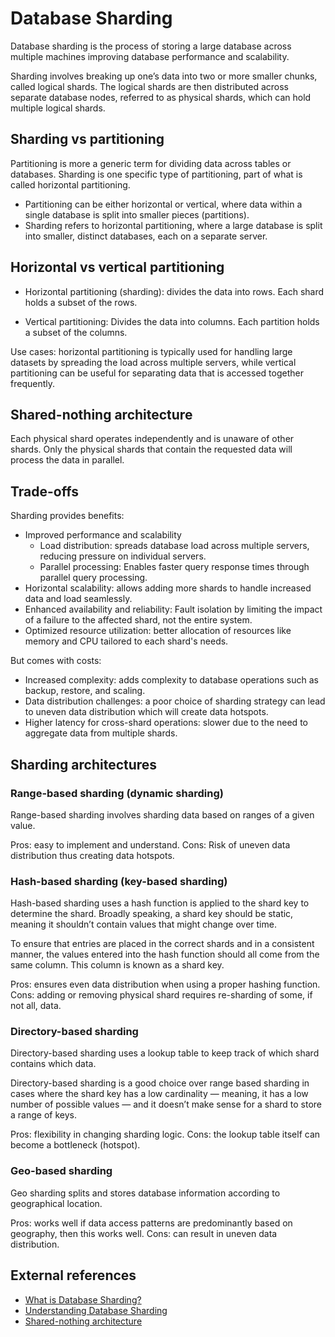 # Database Sharding

Database sharding is the process of storing a large database across multiple machines improving database performance and scalability.

Sharding involves breaking up one’s data into two or more smaller chunks, called logical shards. The logical shards are then distributed across separate database nodes, referred to as physical shards, which can hold multiple logical shards.

## Sharding vs partitioning

Partitioning is more a generic term for dividing data across tables or databases. Sharding is one specific type of partitioning, part of what is called horizontal partitioning.

- Partitioning can be either horizontal or vertical, where data within a single database is split into smaller pieces (partitions).
- Sharding refers to horizontal partitioning, where a large database is split into smaller, distinct databases, each on a separate server.

## Horizontal vs vertical partitioning

- Horizontal partitioning (sharding): divides the data into rows. Each shard holds a subset of the rows.

- Vertical partitioning: Divides the data into columns. Each partition holds a subset of the columns.

Use cases: horizontal partitioning is typically used for handling large datasets by spreading the load across multiple servers, while vertical partitioning can be useful for separating data that is accessed together frequently.

## Shared-nothing architecture

Each physical shard operates independently and is unaware of other shards. Only the physical shards that contain the requested data will process the data in parallel.

## Trade-offs

Sharding provides benefits:

- Improved performance and scalability
  - Load distribution: spreads database load across multiple servers, reducing pressure on individual servers.
  - Parallel processing: Enables faster query response times through parallel query processing.
- Horizontal scalability: allows adding more shards to handle increased data and load seamlessly.
- Enhanced availability and reliability: Fault isolation by limiting the impact of a failure to the affected shard, not the entire system.
- Optimized resource utilization: better allocation of resources like memory and CPU tailored to each shard's needs.

But comes with costs:

- Increased complexity: adds complexity to database operations such as backup, restore, and scaling.
- Data distribution challenges: a poor choice of sharding strategy can lead to uneven data distribution which will create data hotspots.
- Higher latency for cross-shard operations: slower due to the need to aggregate data from multiple shards.

## Sharding architectures

### Range-based sharding (dynamic sharding)

Range-based sharding involves sharding data based on ranges of a given value.

Pros: easy to implement and understand.
Cons: Risk of uneven data distribution thus creating data hotspots.

### Hash-based sharding (key-based sharding)

Hash-based sharding uses a hash function is applied to the shard key to determine the shard. Broadly speaking, a shard key should be static, meaning it shouldn’t contain values that might change over time.

To ensure that entries are placed in the correct shards and in a consistent manner, the values entered into the hash function should all come from the same column. This column is known as a shard key.

Pros: ensures even data distribution when using a proper hashing function.
Cons: adding or removing physical shard requires re-sharding of some, if not all, data.

### Directory-based sharding

Directory-based sharding uses a lookup table to keep track of which shard contains which data.

Directory-based sharding is a good choice over range based sharding in cases where the shard key has a low cardinality — meaning, it has a low number of possible values — and it doesn’t make sense for a shard to store a range of keys.

Pros: flexibility in changing sharding logic.
Cons: the lookup table itself can become a bottleneck (hotspot).

### Geo-based sharding

Geo sharding splits and stores database information according to geographical location.

Pros: works well if data access patterns are predominantly based on geography, then this works well.
Cons: can result in uneven data distribution.

## External references

- [What is Database Sharding?](https://aws.amazon.com/what-is/database-sharding/)
- [Understanding Database Sharding](https://www.digitalocean.com/community/tutorials/understanding-database-sharding)
- [Shared-nothing architecture](https://en.wikipedia.org/wiki/Shared-nothing_architecture)